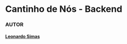 # Cantinho de Nós - Backend


### 

### **AUTOR**

#### **[Leonardo Simas](https://github.com/leonardosimas)**